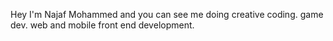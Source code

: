 Hey I'm Najaf Mohammed and you can see me doing
creative coding.
game dev.
web and mobile front end development.

<!---
najafmohammed/najafmohammed is a ✨ special ✨ repository because its `README.md` (this file) appears on your GitHub profile.
You can click the Preview link to take a look at your changes.
--->

